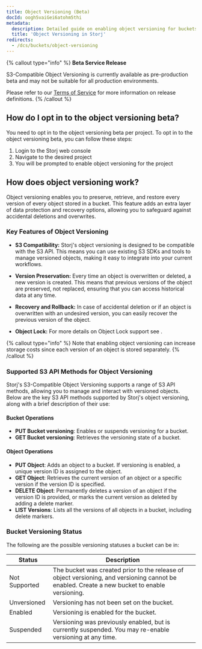 ```yaml
---
title: Object Versioning (Beta)
docId: oogh5vaiGei6atohm5thi
metadata:
  description: Detailed guide on enabling object versioning for buckets
  title: 'Object Versioning in Storj'
redirects:
  - /dcs/buckets/object-versioning
---
```


{% callout type="info" %}
**Beta Service Release**

S3-Compatible Object Versioning is currently available as pre-production beta and may not be suitable for all production environments.

Please refer to our [Terms of Service](https://www.storj.io/legal/terms-of-service) for more information on release definitions.
{% /callout %}


## How do I opt in to the object versioning beta?

You need to opt in to the object versioning beta per project. To opt in to the object versioning beta, you can follow these steps:

1. Login to the Storj web console
2. Navigate to the desired project
3. You will be prompted to enable object versioning for the project

## How does object versioning work?

Object versioning enables you to preserve, retrieve, and restore every version of every object stored in a bucket. This feature adds an extra layer of data protection and recovery options, allowing you to safeguard against accidental deletions and overwrites.

### Key Features of Object Versioning

- **S3 Compatibility:** Storj's object versioning is designed to be compatible with the S3 API. This means you can use existing S3 SDKs and tools to manage versioned objects, making it easy to integrate into your current workflows.

- **Version Preservation:** Every time an object is overwritten or deleted, a new version is created. This means that previous versions of the object are preserved, not replaced, ensuring that you can access historical data at any time.

- **Recovery and Rollback:** In case of accidental deletion or if an object is overwritten with an undesired version, you can easily recover the previous version of the object.

- **Object Lock:** For more details on Object Lock support see [](docId:gjrGzPNnhpYrAGTTAUaj).

{% callout type="info" %}
Note that enabling object versioning can increase storage costs since each version of an object is stored separately.
{% /callout %}

### Supported S3 API Methods for Object Versioning

Storj's S3-Compatible Object Versioning supports a range of S3 API methods, allowing you to manage and interact with versioned objects. Below are the key S3 API methods supported by Storj's object versioning, along with a brief description of their use:

#### Bucket Operations

- **PUT Bucket versioning**: Enables or suspends versioning for a bucket.
- **GET Bucket versioning**: Retrieves the versioning state of a bucket.

#### Object Operations

- **PUT Object**: Adds an object to a bucket. If versioning is enabled, a unique version ID is assigned to the object.
- **GET Object**: Retrieves the current version of an object or a specific version if the version ID is specified.
- **DELETE Object**: Permanently deletes a version of an object if the version ID is provided, or marks the current version as deleted by adding a delete marker.
- **LIST Versions**: Lists all the versions of all objects in a bucket, including delete markers.

### Bucket Versioning Status

The following are the possible versioning statuses a bucket can be in:

| Status       | Description                                                                                     |
| ------------ | ----------------------------------------------------------------------------------------------- |
| Not Supported| The bucket was created prior to the release of object versioning, and versioning cannot be enabled. Create a new bucket to enable versioning. |
| Unversioned  | Versioning has not been set on the bucket.                                                      |
| Enabled      | Versioning is enabled for the bucket.                                                           |
| Suspended    | Versioning was previously enabled, but is currently suspended. You may re-enable versioning at any time. |